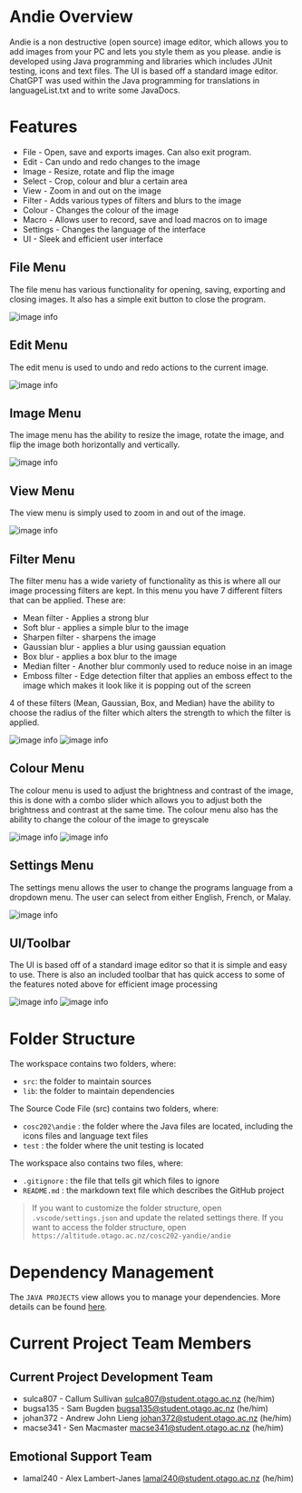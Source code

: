 # Andie Overview

Andie is a non destructive (open source) image editor, which allows you to add images from your PC and lets you style them as you please. andie is developed using Java programming and libraries which includes JUnit testing, icons and text files. The UI is based off a standard image editor. ChatGPT was used within the Java programming for translations in languageList.txt and to write some JavaDocs.

# Features

* File - Open, save and exports images. Can also exit program.
* Edit - Can undo and redo changes to the image  
* Image - Resize, rotate and flip the image
* Select - Crop, colour and blur a certain area
* View - Zoom in and out on the image
* Filter - Adds various types of filters and blurs to the image
* Colour - Changes the colour of the image
* Macro - Allows user to record, save and load macros on to image
* Settings - Changes the language of the interface
* UI - Sleek and efficient user interface

## File Menu
The file menu has various functionality for opening, saving, exporting and closing images. It also has a simple exit button to close the program.

![image info](//andie//ReadMeImages//fileMenu.png)

## Edit Menu
The edit menu is used to undo and redo actions to the current image.

![image info](ReadmeImages/edit.png)

## Image Menu
The image menu has the ability to resize the image, rotate the image, and flip the image both horizontally and vertically.

![image info](ReadmeImages/image.png)

## View Menu
The view menu is simply used to zoom in and out of the image.

![image info](ReadmeImages/view.png)

## Filter Menu
The filter menu has a wide variety of functionality as this is where all our image processing filters are kept. In this menu you have 7 different filters that can be applied. These are:
- Mean filter - Applies a strong blur
- Soft blur - applies a simple blur to the image
- Sharpen filter - sharpens the image
- Gaussian blur - applies a blur using gaussian equation
- Box blur - applies a box blur to the image
- Median filter - Another blur commonly used to reduce noise in an image
- Emboss filter - Edge detection filter that applies an emboss effect to the image which makes it look like it is popping out of the screen

4 of these filters (Mean, Gaussian, Box, and Median) have the ability to choose the radius of the filter which alters the strength to which the filter is applied.

![image info](ReadmeImages/filter.png)
![image info](ReadmeImages/radiusFilter.png)


## Colour Menu
The colour menu is used to adjust the brightness and contrast of the image, this is done with a combo slider which allows you to adjust both the brightness and contrast at the same time. The colour menu also has the ability to change the colour of the image to greyscale

![image info](ReadmeImages/colour.png)
![image info](ReadmeImages/colourAdjust.png)

## Settings Menu
The settings menu allows the user to change the programs language from a dropdown menu. The user can select from either English, French, or Malay.

![image info](ReadmeImages/settings.png)

## UI/Toolbar
The UI is based off of a standard image editor so that it is simple and easy to use. There is also an included toolbar that has quick access to some of the features noted above for efficient image processing

![image info](ReadmeImages/leftToolbar.png)
![image info](ReadmeImages/rightToolbar.png)


# Folder Structure

The workspace contains two folders, where:

- `src`: the folder to maintain sources
- `lib`: the folder to maintain dependencies

The Source Code File (src) contains two folders, where:

- `cosc202\andie` : the folder where the Java files are located, including the icons files and language text files
- `test` : the folder where the unit testing is located 

The workspace also contains two files, where:

- `.gitignore` : the file that tells git which files to ignore
- `README.md` : the markdown text file which describes the GitHub project

> If you want to customize the folder structure, open `.vscode/settings.json` and update the related settings there.
> If you want to access the folder structure, open `https://altitude.otago.ac.nz/cosc202-yandie/andie`

# Dependency Management

The `JAVA PROJECTS` view allows you to manage your dependencies. More details can be found [here](https://github.com/microsoft/vscode-java-dependency#manage-dependencies).

# Current Project Team Members

## Current Project Development Team

* sulca807 - Callum Sullivan <sulca807@student.otago.ac.nz> (he/him)
* bugsa135 - Sam Bugden <bugsa135@student.otago.ac.nz> (he/him)
* johan372 - Andrew John Lieng <johan372@student.otago.ac.nz> (he/him)
* macse341 - Sen Macmaster <macse341@student.otago.ac.nz> (he/him)

## Emotional Support Team

* lamal240 - Alex Lambert-Janes <lamal240@student.otago.ac.nz> (he/him)

